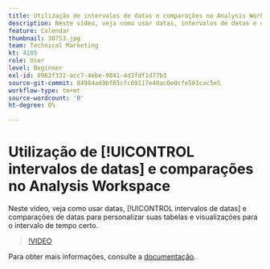 ```yaml
---
title: Utilização de intervalos de datas e comparações no Analysis Workspace
description: Neste vídeo, veja como usar datas, intervalos de datas e comparações de datas para personalizar suas tabelas e visualizações para o intervalo de tempo certo.
feature: Calendar
thumbnail: 30753.jpg
team: Technical Marketing
kt: 4105
role: User
level: Beginner
exl-id: 0962f332-acc7-4ebe-9841-4d3fdf1d77b3
source-git-commit: 84984ad9bf65cfc69117e40ac0e0cfe503cac5e5
workflow-type: tm+mt
source-wordcount: '0'
ht-degree: 0%

---
```


# Utilização de [!UICONTROL intervalos de datas] e comparações no Analysis Workspace

Neste vídeo, veja como usar datas, [!UICONTROL intervalos de datas] e comparações de datas para personalizar suas tabelas e visualizações para o intervalo de tempo certo.

>[!VIDEO](https://video.tv.adobe.com/v/30753/?quality=12&learn=on)

Para obter mais informações, consulte a [documentação](https://experienceleague.adobe.com/docs/analytics/analyze/analysis-workspace/components/calendar-date-ranges/calendar.html?lang=pt-BR).
